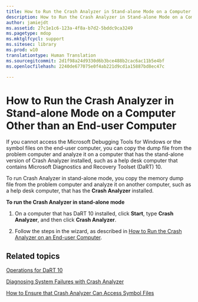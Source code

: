 ```yaml
---
title: How to Run the Crash Analyzer in Stand-alone Mode on a Computer Other than an End-user Computer
description: How to Run the Crash Analyzer in Stand-alone Mode on a Computer Other than an End-user Computer
author: jamiejdt
ms.assetid: 27c1e1c6-123a-4f8a-b7d2-5bddc9ca3249
ms.pagetype: mdop
ms.mktglfcycl: support
ms.sitesec: library
ms.prod: w10
translationtype: Human Translation
ms.sourcegitcommit: 2d1f98a24d9330d6b3bce488b2cac6ac11b5e4bf
ms.openlocfilehash: 2240de677075e0f4ab221d9cd1a15887bd8ec47c

---
```



# How to Run the Crash Analyzer in Stand-alone Mode on a Computer Other than an End-user Computer


If you cannot access the Microsoft Debugging Tools for Windows or the symbol files on the end-user computer, you can copy the dump file from the problem computer and analyze it on a computer that has the stand-alone version of Crash Analyzer installed, such as a help desk computer that contains Microsoft Diagnostics and Recovery Toolset (DaRT) 10.

To run Crash Analyzer in stand-alone mode, you copy the memory dump file from the problem computer and analyze it on another computer, such as a help desk computer, that has the **Crash Analyzer** installed.

**To run the Crash Analyzer in stand-alone mode**

1.  On a computer that has DaRT 10 installed, click **Start**, type **Crash Analyzer**, and then click **Crash Analyzer**.

2.  Follow the steps in the wizard, as described in [How to Run the Crash Analyzer on an End-user Computer](how-to-run-the-crash-analyzer-on-an-end-user-computer-dart-10.md).

## Related topics


[Operations for DaRT 10](operations-for-dart-10.md)

[Diagnosing System Failures with Crash Analyzer](diagnosing-system-failures-with-crash-analyzer-dart-10.md)

[How to Ensure that Crash Analyzer Can Access Symbol Files](how-to-ensure-that-crash-analyzer-can-access-symbol-files-dart-10.md)

 

 








<!--HONumber=Jun16_HO4-->


